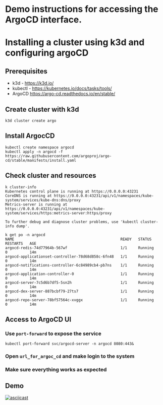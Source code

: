 # Demo instructions for accessing the ArgoCD interface.

# Installing a cluster using k3d and configuring argoCD

## Prerequisites

- k3d - https://k3d.io/
- kubectl - https://kubernetes.io/docs/tasks/tools/
- ArgoCD https://argo-cd.readthedocs.io/en/stable/

## Create cluster with k3d

```
k3d cluster create argo
```

## Install ArgocCD 

```
kubectl create namespace argocd
kubectl apply -n argocd -f https://raw.githubusercontent.com/argoproj/argo-cd/stable/manifests/install.yaml
```

## Check cluster and resources

```
k cluster-info 
Kubernetes control plane is running at https://0.0.0.0:43231
CoreDNS is running at https://0.0.0.0:43231/api/v1/namespaces/kube-system/services/kube-dns:dns/proxy
Metrics-server is running at https://0.0.0.0:43231/api/v1/namespaces/kube-system/services/https:metrics-server:https/proxy

To further debug and diagnose cluster problems, use 'kubectl cluster-info dump'.

k get po -n argocd 
NAME                                                READY   STATUS    RESTARTS   AGE
argocd-redis-74d77964b-567wf                        1/1     Running   0          14m
argocd-applicationset-controller-78d68d858c-6fn48   1/1     Running   0          14m
argocd-notifications-controller-6c84989cb4-pb7ns    1/1     Running   0          14m
argocd-application-controller-0                     1/1     Running   0          14m
argocd-server-7c5d6b7df5-5sn2h                      1/1     Running   0          14m
argocd-dex-server-887bcbf79-27ts7                   1/1     Running   0          14m
argocd-repo-server-78bf57564c-xvggx                 1/1     Running   0          14m
```

## Access to ArgoCD UI

### Use `port-forward` to expose the service

```
kubectl port-forward svc/argocd-server -n argocd 8080:443&
```
### Open `url_for_argoc_cd` and make login to the system

### Make sure everything works as expected

## Demo
[![asciicast](https://asciinema.org/a/585159.svg)](https://asciinema.org/a/585159)

